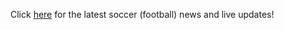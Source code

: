 Click [here](https://www.bbc.com/sport/football) for the latest soccer (football) news and live updates!